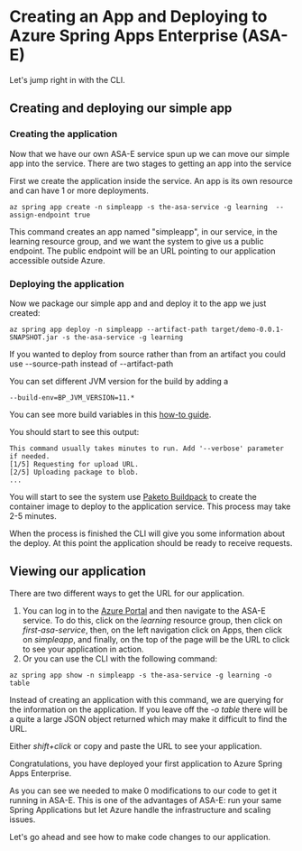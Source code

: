 # Creating an App and Deploying to Azure Spring Apps Enterprise (ASA-E)

Let's jump right in with the CLI.


## Creating and deploying our simple app

### Creating the application
Now that we have our own ASA-E service spun up we can move our simple app into the service. There are two stages to getting an app into the service

First we create the application inside the service. An app is its own resource and can have 1 or more deployments.

```copy
az spring app create -n simpleapp -s the-asa-service -g learning  --assign-endpoint true
```

This command creates an app named "simpleapp", in our service, in the learning resource group, and we want the system to give us a public endpoint. The public endpoint will be an URL pointing to our application accessible outside Azure.

### Deploying the application

Now we package our simple app and and deploy it to the app we just created:

```execute
az spring app deploy -n simpleapp --artifact-path target/demo-0.0.1-SNAPSHOT.jar -s the-asa-service -g learning
```

If you wanted to deploy from source rather than from an artifact you could use --source-path instead of --artifact-path

You can set different JVM version for the build by adding a 

```shell
--build-env=BP_JVM_VERSION=11.*
```

You can see more build variables in this [how-to guide](https://learn.microsoft.com/en-us/azure/spring-apps/how-to-enterprise-deploy-polyglot-apps#deploy-a-polyglot-application).

You should start to see this output: 

```shell
This command usually takes minutes to run. Add '--verbose' parameter if needed.
[1/5] Requesting for upload URL.
[2/5] Uploading package to blob.
...
```

You will start to see the system use [Paketo Buildpack](https://paketo.io/) to create the container image to deploy to the application service.  This process may take 2-5 minutes. 

When the process is finished the CLI will give you some information about the deploy. At this point the application should be ready to receive requests. 

## Viewing our application

There are two different ways to get the URL for our application.

1. You can log in to the [Azure Portal](https://portal.azure.com/) and then navigate to the ASA-E service. To do this, click on the _learning_ resource group, then click on _first-asa-service_, then, on the left navigation click on Apps, then click on _simpleapp_, and finally, on the top of the page will be the URL to click to see your application in action.
2. Or you can use the CLI with the following command:

```shell execute
az spring app show -n simpleapp -s the-asa-service -g learning -o table
```

Instead of creating an application with this command, we are querying for the information on the application. If you leave off the _-o table_ there will be a quite a large JSON object returned which may make it difficult to find the URL.

Either _shift+click_ or copy and paste the URL to see your application. 

Congratulations, you have deployed your first application to Azure Spring Apps Enterprise.

As you can see we needed to make 0 modifications to our code to get it running in ASA-E. This is one of the advantages of ASA-E: run your same Spring Applications but let Azure handle the infrastructure and scaling issues. 

Let's go ahead and see how to make code changes to our application.
